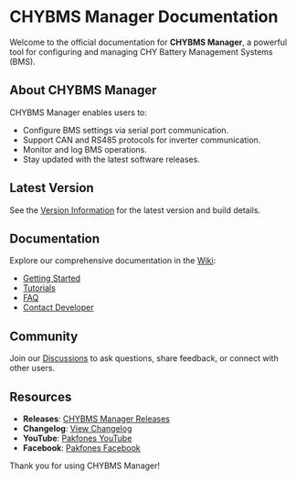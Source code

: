 # CHYBMS Manager Documentation

   Welcome to the official documentation for **CHYBMS Manager**, a powerful tool for configuring and managing CHY Battery Management Systems (BMS).

   ## About CHYBMS Manager
   CHYBMS Manager enables users to:
   - Configure BMS settings via serial port communication.
   - Support CAN and RS485 protocols for inverter communication.
   - Monitor and log BMS operations.
   - Stay updated with the latest software releases.

   ## Latest Version
   See the [Version Information](version.md) for the latest version and build details.

   ## Documentation
   Explore our comprehensive documentation in the [Wiki](https://github.com/pakfones/bms-manager-docs/wiki):
   - [Getting Started](https://github.com/pakfones/bms-manager-docs/wiki/Getting-Started)
   - [Tutorials](https://github.com/pakfones/bms-manager-docs/wiki/Tutorials)
   - [FAQ](https://github.com/pakfones/bms-manager-docs/wiki/FAQ)
   - [Contact Developer](https://github.com/pakfones/bms-manager-docs/wiki/Contact-Developer)

   ## Community
   Join our [Discussions](https://github.com/pakfones/bms-manager-docs/discussions) to ask questions, share feedback, or connect with other users.

   ## Resources
   - **Releases**: [CHYBMS Manager Releases](https://github.com/pakfones/BMS_MANAGER/releases)
   - **Changelog**: [View Changelog](https://github.com/pakfones/BMS_MANAGER/blob/main/CHANGELOG.md)
   - **YouTube**: [Pakfones YouTube](https://www.youtube.com/@Pakfones)
   - **Facebook**: [Pakfones Facebook](https://www.facebook.com/pakfones)

   Thank you for using CHYBMS Manager!
